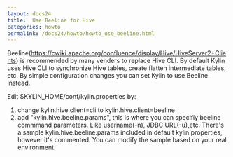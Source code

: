 ```yaml
---
layout: docs24
title:  Use Beeline for Hive
categories: howto
permalink: /docs24/howto/howto_use_beeline.html
---
```


Beeline(https://cwiki.apache.org/confluence/display/Hive/HiveServer2+Clients) is recommended by many venders to replace Hive CLI. By default Kylin uses Hive CLI to synchronize Hive tables, create flatten intermediate tables, etc. By simple configuration changes you can set Kylin to use Beeline instead.

Edit $KYLIN_HOME/conf/kylin.properties by:

  1. change kylin.hive.client=cli to kylin.hive.client=beeline
  2. add "kylin.hive.beeline.params", this is where you can specifiy beeline commmand parameters. Like username(-n), JDBC URL(-u),etc. There's a sample kylin.hive.beeline.params included in default kylin.properties, however it's commented. You can modify the sample based on your real environment.

